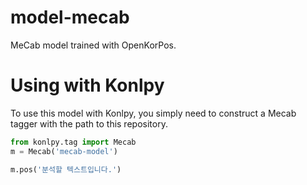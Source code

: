 # model-mecab
MeCab model trained with OpenKorPos.

# Using with Konlpy
To use this model with Konlpy, you simply need to construct
a Mecab tagger with the path to this repository.

```python
from konlpy.tag import Mecab
m = Mecab('mecab-model')

m.pos('분석할 텍스트입니다.')
```
